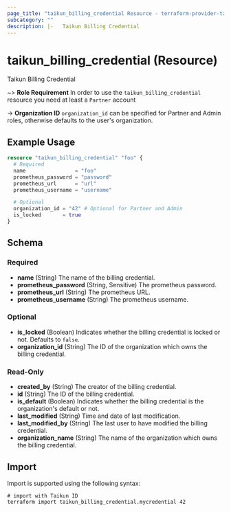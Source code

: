 ```yaml
---
page_title: "taikun_billing_credential Resource - terraform-provider-taikun"
subcategory: ""
description: |-   Taikun Billing Credential
---
```


# taikun_billing_credential (Resource)

Taikun Billing Credential

~> **Role Requirement** In order to use the `taikun_billing_credential` resource you need at least a `Partner` account

-> **Organization ID** `organization_id` can be specified for Partner and Admin roles, otherwise defaults to the user's
organization.

## Example Usage

```terraform
resource "taikun_billing_credential" "foo" {
  # Required
  name                = "foo"
  prometheus_password = "password"
  prometheus_url      = "url"
  prometheus_username = "username"

  # Optional
  organization_id = "42" # Optional for Partner and Admin
  is_locked       = true
}
```

<!-- schema generated by tfplugindocs -->
## Schema

### Required

- **name** (String) The name of the billing credential.
- **prometheus_password** (String, Sensitive) The prometheus password.
- **prometheus_url** (String) The prometheus URL.
- **prometheus_username** (String) The prometheus username.

### Optional

- **is_locked** (Boolean) Indicates whether the billing credential is locked or not. Defaults to `false`.
- **organization_id** (String) The ID of the organization which owns the billing credential.

### Read-Only

- **created_by** (String) The creator of the billing credential.
- **id** (String) The ID of the billing credential.
- **is_default** (Boolean) Indicates whether the billing credential is the organization's default or not.
- **last_modified** (String) Time and date of last modification.
- **last_modified_by** (String) The last user to have modified the billing credential.
- **organization_name** (String) The name of the organization which owns the billing credential.

## Import

Import is supported using the following syntax:

```shell
# import with Taikun ID
terraform import taikun_billing_credential.mycredential 42
```
